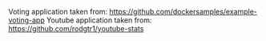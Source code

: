 Voting application taken from: https://github.com/dockersamples/example-voting-app
Youtube application taken from: https://github.com/rodgtr1/youtube-stats
